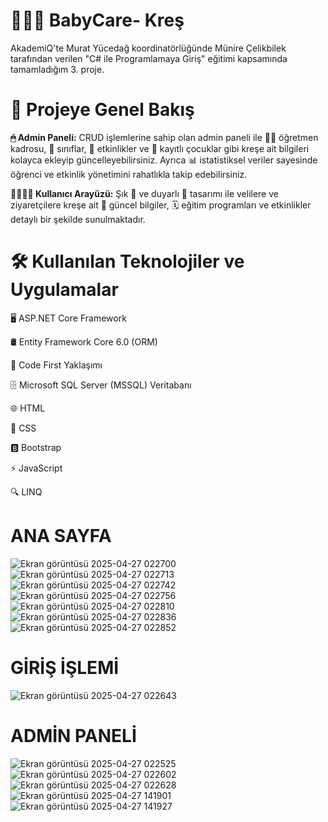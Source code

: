 # **👶🏻🎨 BabyCare- Kreş**
AkademiQ'te Murat Yücedağ koordinatörlüğünde Münire Çelikbilek tarafından verilen "C# ile Programlamaya Giriş" eğitimi kapsamında tamamladığım 3. proje.

# **🔎 Projeye Genel Bakış**
**🖱 Admin Paneli:**
CRUD işlemlerine sahip olan admin paneli ile 👩‍🏫 öğretmen kadrosu, 🧸 sınıflar, 🎉 etkinlikler ve 👶 kayıtlı çocuklar gibi kreşe ait bilgileri kolayca ekleyip güncelleyebilirsiniz. Ayrıca 📊 istatistiksel veriler sayesinde öğrenci ve etkinlik yönetimini rahatlıkla takip edebilirsiniz.

**👨‍👩‍👧‍👦 Kullanıcı Arayüzü:**
Şık 🎀 ve duyarlı 🎯 tasarımı ile velilere ve ziyaretçilere kreşe ait 🌟 güncel bilgiler, 🗓️ eğitim programları ve etkinlikler detaylı bir şekilde sunulmaktadır.

# **🛠️ Kullanılan Teknolojiler ve Uygulamalar**
🖥️ ASP.NET Core Framework

🛢️ Entity Framework Core 6.0 (ORM) 

🧩 Code First Yaklaşımı

🗄️ Microsoft SQL Server (MSSQL) Veritabanı

🌐 HTML

🎨 CSS

🅱️ Bootstrap

⚡ JavaScript

🔍 LINQ

# **ANA SAYFA**
![Ekran görüntüsü 2025-04-27 022700](https://github.com/user-attachments/assets/bcc0fd8f-116a-4c99-a0d7-bf98d378508a)
![Ekran görüntüsü 2025-04-27 022713](https://github.com/user-attachments/assets/ac7caf02-f6b6-4715-9c0a-389dfdd20532)
![Ekran görüntüsü 2025-04-27 022742](https://github.com/user-attachments/assets/6b5d59f0-78d3-484d-95ae-22cc8b6157fc)
![Ekran görüntüsü 2025-04-27 022756](https://github.com/user-attachments/assets/de81754a-13fc-4471-b1f1-9647553d6885)
![Ekran görüntüsü 2025-04-27 022810](https://github.com/user-attachments/assets/74c845e4-8e8e-4825-aa40-d1c367a759be)
![Ekran görüntüsü 2025-04-27 022836](https://github.com/user-attachments/assets/c2ea3e16-ff69-4790-aa66-99fb777a27e6)
![Ekran görüntüsü 2025-04-27 022852](https://github.com/user-attachments/assets/d9e6a36e-b6cc-44cd-a9c5-d1930d6ac9b0)

# **GİRİŞ İŞLEMİ**
![Ekran görüntüsü 2025-04-27 022643](https://github.com/user-attachments/assets/43696cfe-15f5-4853-95a2-cef7e1fe8c6c)

# **ADMİN PANELİ**
![Ekran görüntüsü 2025-04-27 022525](https://github.com/user-attachments/assets/698e2646-0f7d-4687-9c95-493533201348)
![Ekran görüntüsü 2025-04-27 022602](https://github.com/user-attachments/assets/ee03effa-6bad-48c6-9613-afc9a5192739)
![Ekran görüntüsü 2025-04-27 022628](https://github.com/user-attachments/assets/77912f1c-1817-45f9-9b7c-136cfb19e24a)
![Ekran görüntüsü 2025-04-27 141901](https://github.com/user-attachments/assets/03484fa7-aa51-447b-b73a-f4daef8c1c79)
![Ekran görüntüsü 2025-04-27 141927](https://github.com/user-attachments/assets/1f0631ac-d7dc-4db1-9472-785926bb3ece)










